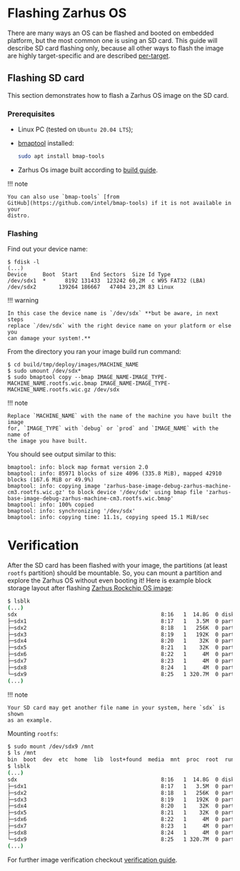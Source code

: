 # Flashing Zarhus OS

There are many ways an OS can be flashed and booted on embedded platform, but
the most common one is using an SD card. This guide will describe SD card
flashing only, because all other ways to flash the image are highly
target-specific and are described [per-target](../supported-targets/targets.md).

## Flashing SD card

This section demonstrates how to flash a Zarhus OS image on the SD card.

### Prerequisites

* Linux PC (tested on `Ubuntu 20.04 LTS`);
* [bmaptool](https://source.tizen.org/documentation/reference/bmaptool)
  installed:

    ```bash
    sudo apt install bmap-tools
    ```

* Zarhus Os image built according to [build guide](./building.md).

!!! note

    You can also use `bmap-tools` [from
    GitHub](https://github.com/intel/bmap-tools) if it is not available in your
    distro.

### Flashing

Find out your device name:

```shell
$ fdisk -l
(...)
Device     Boot  Start    End Sectors  Size Id Type
/dev/sdx1  *      8192 131433  123242 60,2M  c W95 FAT32 (LBA)
/dev/sdx2       139264 186667   47404 23,2M 83 Linux
```

!!! warning

    In this case the device name is `/dev/sdx` **but be aware, in next steps
    replace `/dev/sdx` with the right device name on your platform or else you
    can damage your system!.**

From the directory you ran your image build run command:

```shell
$ cd build/tmp/deploy/images/MACHINE_NAME
$ sudo umount /dev/sdx*
$ sudo bmaptool copy --bmap IMAGE_NAME-IMAGE_TYPE-MACHINE_NAME.rootfs.wic.bmap IMAGE_NAME-IMAGE_TYPE-MACHINE_NAME.rootfs.wic.gz /dev/sdx
```

!!! note

    Replace `MACHINE_NAME` with the name of the machine you have built the image
    for, `IMAGE_TYPE` with `debug` or `prod` and `IMAGE_NAME` with the name of
    the image you have built.

You should see output similar to this:

```shell
bmaptool: info: block map format version 2.0
bmaptool: info: 85971 blocks of size 4096 (335.8 MiB), mapped 42910 blocks (167.6 MiB or 49.9%)
bmaptool: info: copying image 'zarhus-base-image-debug-zarhus-machine-cm3.rootfs.wic.gz' to block device '/dev/sdx' using bmap file 'zarhus-base-image-debug-zarhus-machine-cm3.rootfs.wic.bmap'
bmaptool: info: 100% copied
bmaptool: info: synchronizing '/dev/sdx'
bmaptool: info: copying time: 11.1s, copying speed 15.1 MiB/sec
```

# Verification

After the SD card has been flashed with your image, the partitions (at least
`rootfs` partition) should  be mountable. So, you can mount a partition and
explore the Zarhus OS without even booting it! Here is example block storage
layout after flashing [Zarhus Rockchip OS
image](https://github.com/zarhus/meta-zarhus-bsp-rockchip/blob/main/wic/sdimage-rockchip.wks):

```bash
$ lsblk
(...)
sdx                                             8:16   1  14.8G  0 disk
├─sdx1                                          8:17   1   3.5M  0 part
├─sdx2                                          8:18   1   256K  0 part
├─sdx3                                          8:19   1   192K  0 part
├─sdx4                                          8:20   1    32K  0 part
├─sdx5                                          8:21   1    32K  0 part
├─sdx6                                          8:22   1     4M  0 part
├─sdx7                                          8:23   1     4M  0 part
├─sdx8                                          8:24   1     4M  0 part
└─sdx9                                          8:25   1 320.7M  0 part
(...)
```

!!! note

    Your SD card may get another file name in your system, here `sdx` is shown
    as an example.

Mounting `rootfs`:

```bash
$ sudo mount /dev/sdx9 /mnt
$ ls /mnt
bin  boot  dev  etc  home  lib  lost+found  media  mnt  proc  root  run  sbin  srv  sys  tmp  usr  var
$ lsblk
(...)
sdx                                             8:16   1  14.8G  0 disk
├─sdx1                                          8:17   1   3.5M  0 part
├─sdx2                                          8:18   1   256K  0 part
├─sdx3                                          8:19   1   192K  0 part
├─sdx4                                          8:20   1    32K  0 part
├─sdx5                                          8:21   1    32K  0 part
├─sdx6                                          8:22   1     4M  0 part
├─sdx7                                          8:23   1     4M  0 part
├─sdx8                                          8:24   1     4M  0 part
└─sdx9                                          8:25   1 320.7M  0 part  /mnt
(...)
```

For further image verification checkout [verification guide](./verification.md).
